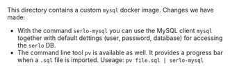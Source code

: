 This directory contains a custom `mysql` docker image. Changes we have made:

- With the command `serlo-mysql` you can use the MySQL client `mysql` together
  with default dettings (user, password, database) for accessing the `serlo` DB.
- The command line tool `pv` is available as well. It provides a progress bar
  when a `.sql` file is imported. Useage: `pv file.sql | serlo-mysql`
